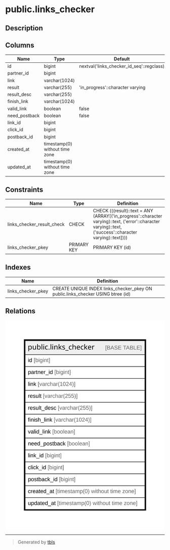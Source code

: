 # public.links_checker

## Description

## Columns

| Name | Type | Default | Nullable | Children | Parents | Comment |
| ---- | ---- | ------- | -------- | -------- | ------- | ------- |
| id | bigint | nextval('links_checker_id_seq'::regclass) | false |  |  |  |
| partner_id | bigint |  | false |  |  |  |
| link | varchar(1024) |  | false |  |  |  |
| result | varchar(255) | 'in_progress'::character varying | false |  |  |  |
| result_desc | varchar(255) |  | true |  |  |  |
| finish_link | varchar(1024) |  | true |  |  |  |
| valid_link | boolean | false | false |  |  |  |
| need_postback | boolean | false | false |  |  |  |
| link_id | bigint |  | true |  |  |  |
| click_id | bigint |  | true |  |  |  |
| postback_id | bigint |  | true |  |  |  |
| created_at | timestamp(0) without time zone |  | true |  |  |  |
| updated_at | timestamp(0) without time zone |  | true |  |  |  |

## Constraints

| Name | Type | Definition |
| ---- | ---- | ---------- |
| links_checker_result_check | CHECK | CHECK (((result)::text = ANY (ARRAY[('in_progress'::character varying)::text, ('error'::character varying)::text, ('success'::character varying)::text]))) |
| links_checker_pkey | PRIMARY KEY | PRIMARY KEY (id) |

## Indexes

| Name | Definition |
| ---- | ---------- |
| links_checker_pkey | CREATE UNIQUE INDEX links_checker_pkey ON public.links_checker USING btree (id) |

## Relations

![er](public.links_checker.svg)

---

> Generated by [tbls](https://github.com/k1LoW/tbls)

